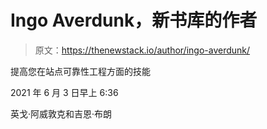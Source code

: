 # Ingo Averdunk，新书库的作者

> 原文：<https://thenewstack.io/author/ingo-averdunk/>

提高您在站点可靠性工程方面的技能

2021 年 6 月 3 日早上 6:36

英戈·阿威敦克和吉恩·布朗